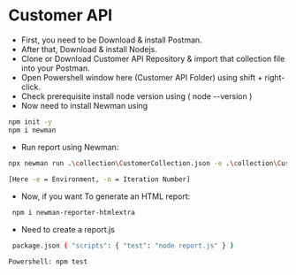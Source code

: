 # Customer API

- First, you need to be Download & install Postman.
- After that, Download & install Nodejs.
- Clone or Download Customer API Repository & import that collection file into your Postman.
- Open Powershell window here (Customer API Folder) using shift + right-click. 
- Check prerequisite install node version using ( node --version )
- Now need to install Newman using 

```sh
npm init -y
npm i newman
```

- Run report using Newman: 

```sh
npx newman run .\collection\CustomerCollection.json -e .\collection\CustomerEnv.json -n 1
  
[Here -e = Environment, -n = Iteration Number]
```

- Now, if you want To generate an HTML report: 

```sh
 npm i newman-reporter-htmlextra 
```
- Need to create a report.js

```sh
 package.json ( "scripts": { "test": "node report.js" } )
 ```
 
 ```sh
 Powershell: npm test
 ```